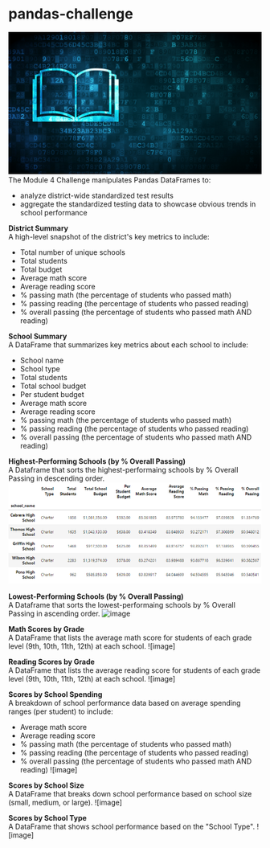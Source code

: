 # pandas-challenge
![image](https://github.com/RachaelCaldwell/pandas-challenge/blob/main/Starter_Code/Images/education.png?raw=true) 
The Module 4 Challenge manipulates Pandas DataFrames to:
* analyze district-wide standardized test results
* aggregate the standardized testing data to showcase obvious trends in school performance

**District Summary** <br>
A high-level snapshot of the district's key metrics to include:
* Total number of unique schools
* Total students
* Total budget
* Average math score
* Average reading score
* % passing math (the percentage of students who passed math)
* % passing reading (the percentage of students who passed reading)
* % overall passing (the percentage of students who passed math AND reading)

**School Summary** <br>
A DataFrame that summarizes key metrics about each school to include:
* School name
* School type
* Total students
* Total school budget
* Per student budget
* Average math score
* Average reading score
* % passing math (the percentage of students who passed math)
* % passing reading (the percentage of students who passed reading)
* % overall passing (the percentage of students who passed math AND reading)

**Highest-Performing Schools (by % Overall Passing)** <br>
A Dataframe that sorts the highest-performaing schools by % Overall Passing in descending order.
![image](https://github.com/RachaelCaldwell/pandas-challenge/blob/main/Starter_Code/Images/Highest-Performing%20Schools.png?raw=true)

**Lowest-Performing Schools (by % Overall Passing)** <br>
A Dataframe that sorts the lowest-performaing schools by % Overall Passing in ascending order.
![image](https://github.com/RachaelCaldwell/pandas-challenge/assets/134207637/b6153318-9a80-4b26-adf9-7c1ef2abcfe7)

**Math Scores by Grade** <br>
A DataFrame that lists the average math score for students of each grade level (9th, 10th, 11th, 12th) at each school.
![image]

**Reading Scores by Grade** <br>
A DataFrame that lists the average reading score for students of each grade level (9th, 10th, 11th, 12th) at each school.
![image]

**Scores by School Spending** <br>
A breakdown of school performance data based on average spending ranges (per student) to include:
* Average math score
* Average reading score
* % passing math (the percentage of students who passed math)
* % passing reading (the percentage of students who passed reading)
* % overall passing (the percentage of students who passed math AND reading)
![image]

**Scores by School Size** <br>
A DataFrame that breaks down school performance based on school size (small, medium, or large).
![image]

**Scores by School Type** <br>
A DataFrame that shows school performance based on the "School Type".
![image]
